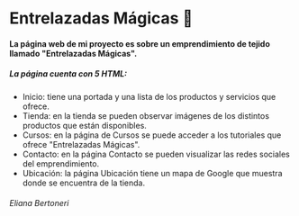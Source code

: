# Entrelazadas Mágicas 🧶

#### La página web de mi proyecto es sobre un emprendimiento de tejido llamado "Entrelazadas Mágicas". 
#####  La página cuenta con 5 HTML:
- Inicio: tiene una portada y una lista de los productos y servicios que ofrece.
- Tienda: en la tienda se pueden observar imágenes de los distintos productos que están disponibles.
- Cursos: en la página de Cursos se puede acceder a los tutoriales que ofrece "Entrelazadas Mágicas".
- Contacto: en la página Contacto se pueden visualizar las redes sociales del emprendimiento. 
- Ubicación: la página Ubicación tiene un mapa de Google que muestra donde se encuentra de la tienda.

######  Eliana Bertoneri
